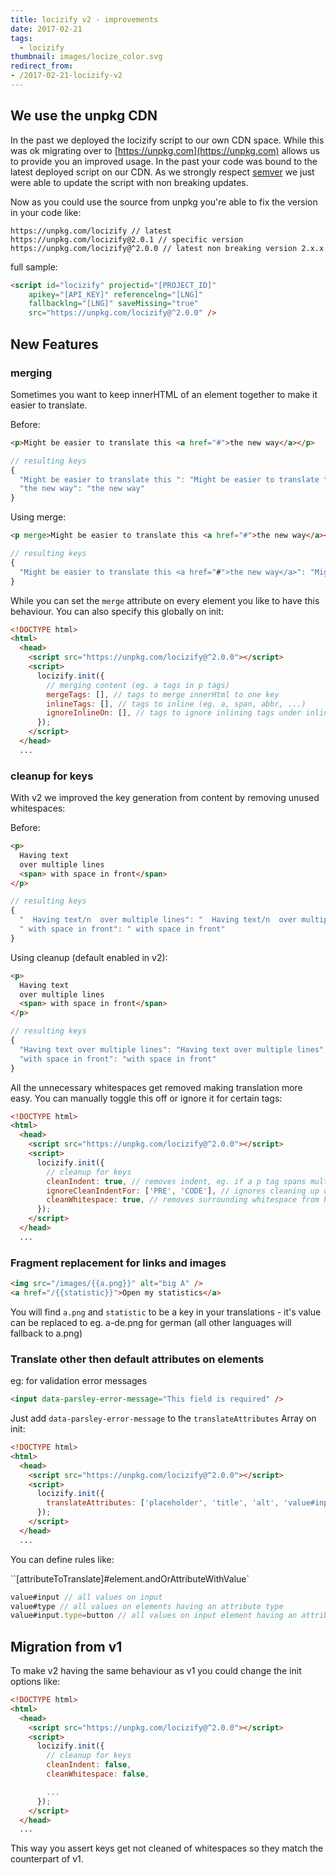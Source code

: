 ```yaml
---
title: locizify v2 - improvements
date: 2017-02-21
tags:
  - locizify
thumbnail: images/locize_color.svg
redirect_from:
- /2017-02-21-locizify-v2
---
```


## We use the unpkg CDN

In the past we deployed the locizify script to our own CDN space. While this was ok migrating over to [https://unpkg.com](https://unpkg.com) allows us to provide you an improved usage. In the past your code was bound to the latest deployed script on our CDN. As we strongly respect [semver](http://semver.org/) we just were able to update the script with non breaking updates.

Now as you could use the source from unpkg you're able to fix the version in your code like:

```
https://unpkg.com/locizify // latest
https://unpkg.com/locizify@2.0.1 // specific version
https://unpkg.com/locizify@^2.0.0 // latest non breaking version 2.x.x
```

full sample:

```html
<script id="locizify" projectid="[PROJECT_ID]"
    apikey="[API_KEY]" referencelng="[LNG]"
    fallbacklng="[LNG]" saveMissing="true"
    src="https://unpkg.com/locizify@^2.0.0" />
```

## New Features

### merging

Sometimes you want to keep innerHTML of an element together to make it easier to translate.

Before:

```html
<p>Might be easier to translate this <a href="#">the new way</a></p>
```

```js
// resulting keys
{
  "Might be easier to translate this ": "Might be easier to translate this ",
  "the new way": "the new way"
}
```

Using merge:

```html
<p merge>Might be easier to translate this <a href="#">the new way</a></p>
```

```js
// resulting keys
{
  "Might be easier to translate this <a href="#">the new way</a>": "Might be easier to translate this <a href="#">the new way</a>"
}
```

While you can set the `merge` attribute on every element you like to have this behaviour. You can also specify this globally on init:

```html
<!DOCTYPE html>
<html>
  <head>
    <script src="https://unpkg.com/locizify@^2.0.0"></script>
    <script>
      locizify.init({
        // merging content (eg. a tags in p tags)
        mergeTags: [], // tags to merge innerHtml to one key
        inlineTags: [], // tags to inline (eg. a, span, abbr, ...)
        ignoreInlineOn: [], // tags to ignore inlining tags under inlineTags
      });
    </script>
  </head>
  ...
```

### cleanup for keys

With v2 we improved the key generation from content by removing unused whitespaces:

Before:

```html
<p>
  Having text
  over multiple lines
  <span> with space in front</span>
</p>
```

```js
// resulting keys
{
  "  Having text/n  over multiple lines": "  Having text/n  over multiple lines",
  " with space in front": " with space in front"
}
```

Using cleanup (default enabled in v2):

```html
<p>
  Having text
  over multiple lines
  <span> with space in front</span>
</p>
```

```js
// resulting keys
{
  "Having text over multiple lines": "Having text over multiple lines",
  "with space in front": "with space in front"
}
```

All the unnecessary whitespaces get removed making translation more easy. You can manually toggle this off or ignore it for certain tags:

```html
<!DOCTYPE html>
<html>
  <head>
    <script src="https://unpkg.com/locizify@^2.0.0"></script>
    <script>
      locizify.init({
        // cleanup for keys
        cleanIndent: true, // removes indent, eg. if a p tag spans multiple lines
        ignoreCleanIndentFor: ['PRE', 'CODE'], // ignores cleaning up of indent for those tags needing that extra spaceing
        cleanWhitespace: true, // removes surrounding whitespace from key
      });
    </script>
  </head>
  ...
```

### Fragment replacement for links and images

```html
<img src="/images/{{a.png}}" alt="big A" />
<a href="/{{statistic}}">Open my statistics</a>
```

You will find `a.png` and `statistic` to be a key in your translations - it's value can be replaced to eg. a-de.png for german (all other languages will fallback to a.png)

### Translate other then default attributes on elements

eg: for validation error messages
```html
<input data-parsley-error-message="This field is required" />
```

Just add `data-parsley-error-message` to the `translateAttributes` Array on init:

```html
<!DOCTYPE html>
<html>
  <head>
    <script src="https://unpkg.com/locizify@^2.0.0"></script>
    <script>
      locizify.init({
        translateAttributes: ['placeholder', 'title', 'alt', 'value#input.type=button', 'value#input.type=submit'],
      });
    </script>
  </head>
  ...
```

You can define rules like:

``[attributeToTranslate]#element.andOrAttributeWithValue`

```js
value#input // all values on input
value#type // all values on elements having an attribute type
value#input.type=button // all values on input element having an attribute type set to button
```

## Migration from v1

To make v2 having the same behaviour as v1 you could change the init options like:

```html
<!DOCTYPE html>
<html>
  <head>
    <script src="https://unpkg.com/locizify@^2.0.0"></script>
    <script>
      locizify.init({
        // cleanup for keys
        cleanIndent: false,
        cleanWhitespace: false,

        ...
      });
    </script>
  </head>
  ...
```

This way you assert keys get not cleaned of whitespaces so they match the counterpart of v1.
